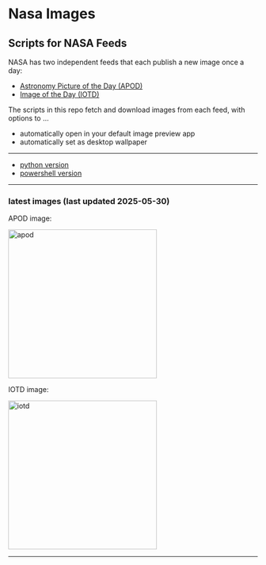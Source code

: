 # Nasa Images

## Scripts for NASA Feeds

NASA has two independent feeds that each publish a new image once a day:

- [Astronomy Picture of the Day (APOD)](https://apod.nasa.gov/apod/)
- [Image of the Day (IOTD)](https://www.nasa.gov/image-of-the-day/)

The scripts in this repo fetch and download images from each feed, with options to ...

- automatically open in your default image preview app
- automatically set as desktop wallpaper

---

- [python version](./python/README.md)
- [powershell version](./powershell/README.md)

---

### latest images (last updated 2025-05-30)

APOD image:

<a href="https://apod.nasa.gov/apod/image/2505/Ma2025-5.jpg"><img alt="apod" src="https://apod.nasa.gov/apod/image/2505/Ma2025-5.jpg" height="300" /></a>

IOTD image:

<a href="https://www.nasa.gov/wp-content/uploads/2025/05/nhq202005300075large.jpg"><img alt="iotd" src="https://www.nasa.gov/wp-content/uploads/2025/05/nhq202005300075large.jpg" height="300" /></a>

---
